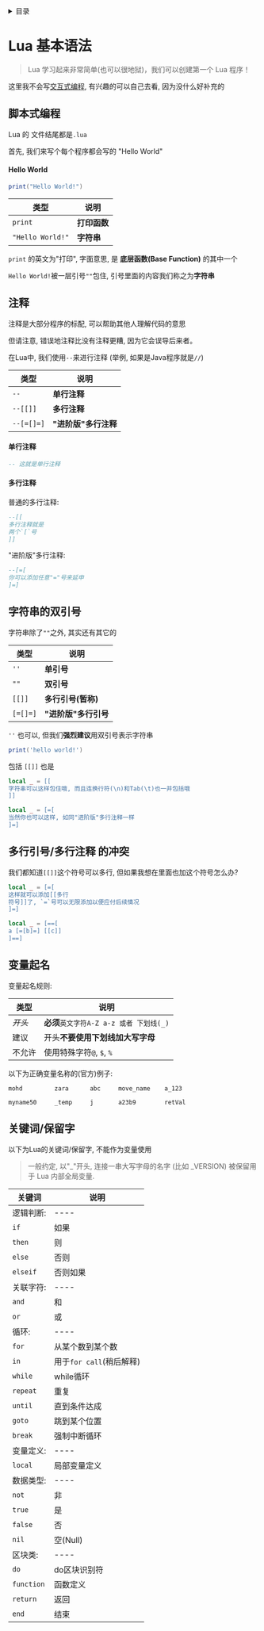 <details><summary>目录</summary>
<p>

- [脚本式编程](#脚本式编程)
    - [Hello World](#Hello World)
- [注释](#注释)
    - [单行注释](#单行注释)
    - [多行注释](#多行注释)
- [字符串的引号](#字符串的双引号)
- [多行引号/注释的冲突](#多行引号/多行注释-的冲突)
- [变量起名](#变量起名)
- [保留字](#关键词/保留字)

</p>
</details>

# Lua 基本语法
> Lua 学习起来非常简单(也可以很地狱)，我们可以创建第一个 Lua 程序！

这里我不会写[交互式编程](https://www.runoob.com/lua/lua-basic-syntax.html),
有兴趣的可以自己去看, 因为没什么好补充的

## 脚本式编程

Lua 的 文件结尾都是`.lua`

首先, 我们来写个每个程序都会写的 "Hello World"

#### Hello World

```lua
print("Hello World!")
```

| 类型 | 说明 |
| ---  | ---- |
| `print` | **打印函数** |
| `"Hello World!"` | **字符串** |

`print` 的英文为"打印", 字面意思, 是 **底层函数(Base Function)** 的其中一个

`Hello World!`被一层引号`""`包住, 引号里面的内容我们称之为**字符串**

## 注释

注释是大部分程序的标配, 可以帮助其他人理解代码的意思

但请注意, 错误地注释比没有注释更糟, 因为它会误导后来者。

在Lua中, 我们使用`--`来进行注释 (举例, 如果是Java程序就是`//`)

| 类型 | 说明 |
| ---  | ---- |
| `--`| **单行注释** |
| `--[[]]` | **多行注释** | 
| `--[=[]=]` | **"进阶版"多行注释** | 

#### 单行注释

```lua
-- 这就是单行注释
```

#### 多行注释

普通的多行注释:

```lua
--[[
多行注释就是
两个`[`号
]]
```

"进阶版"多行注释:

```lua
--[=[
你可以添加任意"="号来延申
]=]
```

## 字符串的双引号

字符串除了`""`之外, 其实还有其它的

| 类型 | 说明 |
| ---  | ---- |
| `''` | **单引号** |
| `""` | **双引号** |
| `[[]]` | **多行引号(暂称)** |
| `[=[]=]` | **"进阶版"多行引号** |

`''` 也可以, 但我们**强烈建议**用双引号表示字符串

```lua
print('hello world!')
```

包括 `[[]]` 也是

```lua
local _ = [[
字符串可以这样包住哦, 而且连换行符(\n)和Tab(\t)也一并包括哦
]]
```

```lua
local _ = [=[
当然你也可以这样, 如同"进阶版"多行注释一样
]=]
```

## 多行引号/多行注释 的冲突

我们都知道`[[]]`这个符号可以多行, 但如果我想在里面也加这个符号怎么办?

```lua
local _ = [=[
这样就可以添加[[多行
符号]]了, `=`号可以无限添加以便应付后续情况
]=]

local _ = [==[
a [=[b]=] [[c]]
]==]
```

## 变量起名

变量起名规则:

| 类型 | 说明 |
| ---  | ---- |
| _开头_ | **必须**`英文字符A-Z a-z 或者 下划线(_)` |
| 建议 | 开头**不要使用下划线加大写字母** |
| 不允许 | 使用特殊字符`@`, `$`, `%` | 

以下为正确变量名称的(官方)例子:

```
mohd         zara      abc     move_name    a_123

myname50     _temp     j       a23b9        retVal
```

## 关键词/保留字

以下为Lua的关键词/保留字, 不能作为变量使用

> 一般约定, 以"_"开头, 连接一串大写字母的名字 (比如 _VERSION) 被保留用于 Lua 内部全局变量.

| 关键词 | 说明 |
| ---  | ---- |
| 逻辑判断: | ---- |
| `if` | 如果 |
| `then` | 则 |
| `else` | 否则 |
| `elseif` | 否则如果 |
| 关联字符: | ---- |
| `and` | 和 |
| `or` | 或 |
| 循环: | ---- |
| `for` | 从某个数到某个数 |
| `in` | 用于`for call`(稍后解释) |
| `while` | while循环 |
| `repeat` | 重复 |
| `until` | 直到条件达成 |
| `goto` | 跳到某个位置 |
| `break` | 强制中断循环 |
| 变量定义: | ---- |
| `local` | 局部变量定义 |
| 数据类型: | ---- |
| `not` | 非 |
| `true` | 是 |
| `false` | 否 |
| `nil` | 空(Null) |
| 区块类: | ---- |
| `do` | do区块识别符 |
| `function` | 函数定义 |
| `return` | 返回 |
| `end` | 结束 |